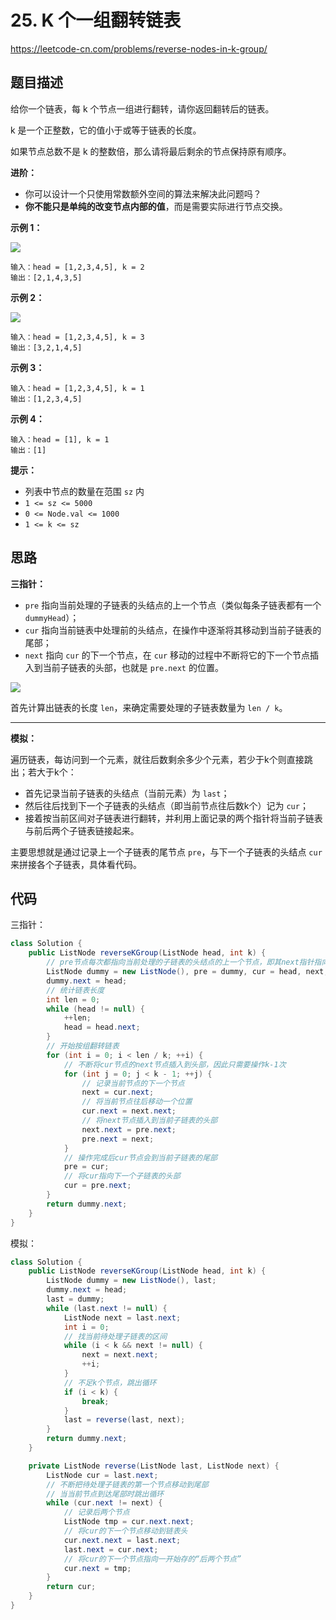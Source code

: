 # 25. K 个一组翻转链表

https://leetcode-cn.com/problems/reverse-nodes-in-k-group/

## 题目描述

给你一个链表，每 k 个节点一组进行翻转，请你返回翻转后的链表。

k 是一个正整数，它的值小于或等于链表的长度。

如果节点总数不是 k 的整数倍，那么请将最后剩余的节点保持原有顺序。

**进阶：**

* 你可以设计一个只使用常数额外空间的算法来解决此问题吗？
* **你不能只是单纯的改变节点内部的值**，而是需要实际进行节点交换。



**示例 1：**

![](http://images.yingwai.top/picgo/20210406105354.jpg)

```
输入：head = [1,2,3,4,5], k = 2
输出：[2,1,4,3,5]
```

**示例 2：**

![](http://images.yingwai.top/picgo/20210402110255.jpg)

```
输入：head = [1,2,3,4,5], k = 3
输出：[3,2,1,4,5]
```

**示例 3：**

```
输入：head = [1,2,3,4,5], k = 1
输出：[1,2,3,4,5]
```

**示例 4：**

```
输入：head = [1], k = 1
输出：[1]
```

**提示：**

* 列表中节点的数量在范围 `sz` 内
* `1 <= sz <= 5000`
* `0 <= Node.val <= 1000`
* `1 <= k <= sz`



## 思路

**三指针：**

* `pre` 指向当前处理的子链表的头结点的上一个节点（类似每条子链表都有一个 `dummyHead`）；
* `cur` 指向当前链表中处理前的头结点，在操作中逐渐将其移动到当前子链表的尾部；
* `next` 指向 `cur` 的下一个节点，在 `cur` 移动的过程中不断将它的下一个节点插入到当前子链表的头部，也就是 `pre.next` 的位置。

![](http://images.yingwai.top/picgo/20210406095116.png)

首先计算出链表的长度 `len`，来确定需要处理的子链表数量为 `len / k`。

---

**模拟：**

遍历链表，每访问到一个元素，就往后数剩余多少个元素，若少于k个则直接跳出；若大于k个：

* 首先记录当前子链表的头结点（当前元素）为 `last`；
* 然后往后找到下一个子链表的头结点（即当前节点往后数k个）记为 `cur`；
* 接着按当前区间对子链表进行翻转，并利用上面记录的两个指针将当前子链表与前后两个子链表链接起来。

主要思想就是通过记录上一个子链表的尾节点 `pre`，与下一个子链表的头结点 `cur` 来拼接各个子链表，具体看代码。



## 代码

三指针：

```java
class Solution {
    public ListNode reverseKGroup(ListNode head, int k) {
        // pre节点每次都指向当前处理的子链表的头结点的上一个节点，即其next指针指向当前子链表的头结点
        ListNode dummy = new ListNode(), pre = dummy, cur = head, next;
        dummy.next = head;
        // 统计链表长度
        int len = 0;
        while (head != null) {
            ++len;
            head = head.next;
        }
        // 开始按组翻转链表
        for (int i = 0; i < len / k; ++i) {
            // 不断将cur节点的next节点插入到头部，因此只需要操作k-1次
            for (int j = 0; j < k - 1; ++j) {
                // 记录当前节点的下一个节点
                next = cur.next;
                // 将当前节点往后移动一个位置
                cur.next = next.next;
                // 将next节点插入到当前子链表的头部
                next.next = pre.next;
                pre.next = next;
            }
            // 操作完成后cur节点会到当前子链表的尾部
            pre = cur;
            // 将cur指向下一个子链表的头部
            cur = pre.next;
        }
        return dummy.next;
    }
}
```

模拟：

```java
class Solution {
    public ListNode reverseKGroup(ListNode head, int k) {
        ListNode dummy = new ListNode(), last;
        dummy.next = head;
        last = dummy;
        while (last.next != null) {
            ListNode next = last.next;
            int i = 0;
            // 找当前待处理子链表的区间
            while (i < k && next != null) {
                next = next.next;
                ++i;
            }
            // 不足k个节点，跳出循环
            if (i < k) {
                break;
            }
            last = reverse(last, next);
        }
        return dummy.next;
    }

    private ListNode reverse(ListNode last, ListNode next) {
        ListNode cur = last.next;
        // 不断把待处理子链表的第一个节点移动到尾部
        // 当当前节点到达尾部时跳出循环
        while (cur.next != next) {
            // 记录后两个节点
            ListNode tmp = cur.next.next;
            // 将cur的下一个节点移动到链表头
            cur.next.next = last.next;
            last.next = cur.next;
            // 将cur的下一个节点指向一开始存的“后两个节点”
            cur.next = tmp;
        }
        return cur;
    }
}
```

